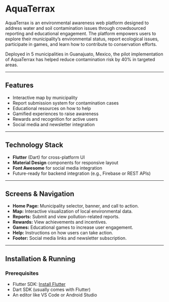 # AquaTerrax

AquaTerrax is an environmental awareness web platform designed to address water and soil contamination issues through crowdsourced reporting and educational engagement. The platform empowers users to explore their municipality’s environmental status, report ecological issues, participate in games, and learn how to contribute to conservation efforts.

Deployed in 5 municipalities in Guanajuato, Mexico, the pilot implementation of AquaTerrax has helped reduce contamination risk by 40% in targeted areas.

---

## Features

- Interactive map by municipality
- Report submission system for contamination cases
- Educational resources on how to help
- Gamified experiences to raise awareness
- Rewards and recognition for active users
- Social media and newsletter integration

---

## Technology Stack

- **Flutter** (Dart) for cross-platform UI
- **Material Design** components for responsive layout
- **Font Awesome** for social media integration
- Future-ready for backend integration (e.g., Firebase or REST APIs)

---

## Screens & Navigation

- **Home Page:** Municipality selector, banner, and call to action.
- **Map:** Interactive visualization of local environmental data.
- **Reports:** Submit and view pollution-related reports.
- **Rewards:** View achievements and incentives.
- **Games:** Educational games to increase user engagement.
- **Help:** Instructions on how users can take action.
- **Footer:** Social media links and newsletter subscription.

---

## Installation & Running

### Prerequisites

- Flutter SDK: [Install Flutter](https://flutter.dev/docs/get-started/install)
- Dart SDK (usually comes with Flutter)
- An editor like VS Code or Android Studio



